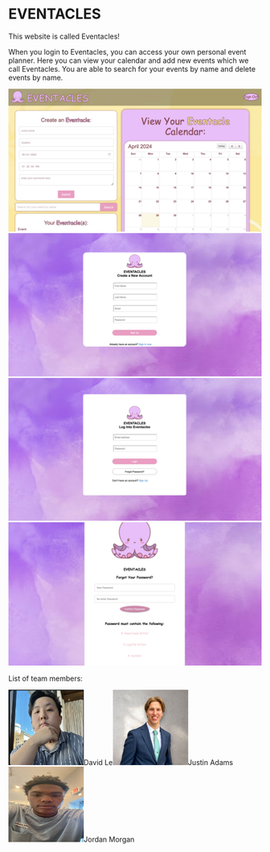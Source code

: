 # EVENTACLES

This website is called Eventacles!

When you login to Eventacles, you can access your own personal event planner. Here you can view your calendar and add new events which we call Eventacles. You are able to search for your events by name and delete events by name.


<img src="./frontend/images/mainPage.jpeg">

<img src="./frontend/images/createAccount.jpeg">

<img src="./frontend/images/login.jpeg">

<img src="./frontend/images/forgotPW.jpeg">


List of team members:


<p><img src="./frontend/images/davidPic.png" height="150" width="150">David Le<img src="./frontend/images/justinPic.png" height="150" width="150">Justin Adams<img src="./frontend/images/jordanPic.png" height="150" width="150">Jordan Morgan</p>


